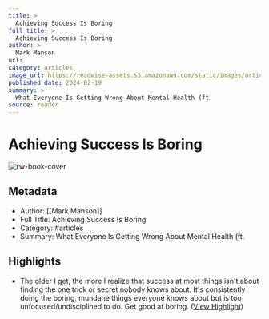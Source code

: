 ```yaml
---
title: >
  Achieving Success Is Boring
full_title: >
  Achieving Success Is Boring
author: >
  Mark Manson
url: 
category: articles
image_url: https://readwise-assets.s3.amazonaws.com/static/images/article3.5c705a01b476.png
published_date: 2024-02-19
summary: >
  What Everyone Is Getting Wrong About Mental Health (ft.
source: reader
---
```

# Achieving Success Is Boring

![rw-book-cover](https://readwise-assets.s3.amazonaws.com/static/images/article3.5c705a01b476.png)

## Metadata
- Author: [[Mark Manson]]
- Full Title: Achieving Success Is Boring
- Category: #articles
- Summary: What Everyone Is Getting Wrong About Mental Health (ft.

## Highlights
- The older I get, the more I realize that success at most things isn't about finding the one trick or secret nobody knows about.
  It's consistently doing the boring, mundane things everyone knows about but is too unfocused/undisciplined to do.
  Get good at boring. ([View Highlight](https://read.readwise.io/read/01hq0z0y3e9tndkc7bhty4exs3))


